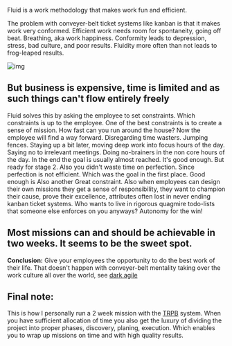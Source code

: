 Fluid is a work methodology that makes work fun and efficient.<!--more-->

The problem with conveyer-belt ticket systems like kanban is that it makes work very conformed. Efficient work needs room for spontaneity, going off beat. Breathing, aka work happiness. Conformity leads to depression, stress, bad culture, and poor results. Fluidity more often than not leads to frog-leaped results.

<img alt="img" src="/assets/images/blog/opera.jpg" onload="this.width*=0.5">

## But business is expensive, time is limited and as such things can't flow entirely freely

Fluid solves this by asking the employee to set constraints. Which constraints is up to the employee. One of the best constraints is to create a sense of mission. How fast can you run around the house? Now the employee will find a way forward. Disregarding time wasters. Jumping fences. Staying up a bit later, moving deep work into focus hours of the day. Saying no to irrelevant meetings. Doing no-brainers in the non core hours of the day. In the end the goal is usually almost reached. It's good enough. But ready for stage 2. Also you didn't waste time on perfection. Since perfection is not efficient. Which was the goal in the first place. Good enough is Also another Great constraint. Also when employees can design their own missions they get a sense of responsibility, they want to champion their cause, prove their excellence, attributes often lost in never ending kanban ticket systems. Who wants to live in rigorous quagmire todo-lists that someone else enforces on you anyways? Autonomy for the win!

## Most missions can and should be achievable in two weeks. It seems to be the sweet spot.

**Conclusion:**
Give your employees the opportunity to do the best work of their life. That doesn't happen with conveyer-belt mentality taking over the work culture all over the world, see [dark agile](https://link.springer.com/chapter/10.1007/978-1-4842-4221-6_11)

## Final note:
This is how I personally run a 2 week mission with the [TRPB](https://eon.codes/blog/2018/08/23/think-research-plan-build/)  system. When you have sufficient allocation of time you also get the luxury of dividing the project into proper phases, discovery, planing, execution. Which enables you to wrap up missions on time and with high quality results.
